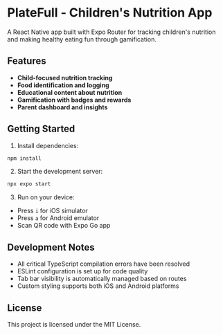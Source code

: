 # PlateFull - Children's Nutrition App

A React Native app built with Expo Router for tracking children's nutrition and making healthy eating fun through gamification.

## Features

- **Child-focused nutrition tracking**
- **Food identification and logging**
- **Educational content about nutrition**
- **Gamification with badges and rewards**
- **Parent dashboard and insights**

## Getting Started

1. Install dependencies:
```bash
npm install
```

2. Start the development server:
```bash
npx expo start
```

3. Run on your device:
- Press `i` for iOS simulator
- Press `a` for Android emulator
- Scan QR code with Expo Go app

## Development Notes

- All critical TypeScript compilation errors have been resolved
- ESLint configuration is set up for code quality
- Tab bar visibility is automatically managed based on routes
- Custom styling supports both iOS and Android platforms

## License

This project is licensed under the MIT License.
